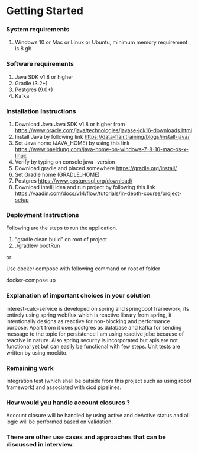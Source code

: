 # Getting Started

### System requirements

1.  Windows 10 or Mac or Linux or Ubuntu, minimum memory requirement is 8 gb

### Software requirements
1. Java SDK v1.8 or higher
2. Gradle (3.2+)
3. Postgres (9.0+)
4. Kafka

### Installation Instructions

1. Download Java Java SDK v1.8 or higher from https://www.oracle.com/java/technologies/javase-jdk16-downloads.html
2. Install Java by following link https://data-flair.training/blogs/install-java/
3. Set Java home (JAVA_HOME) by using this link https://www.baeldung.com/java-home-on-windows-7-8-10-mac-os-x-linux
4. Verify by typing on console java -version
5. Download gradle and placed somewhere https://gradle.org/install/
6. Set Gradle home (GRADLE_HOME)
7. Postgres https://www.postgresql.org/download/
8. Download intelij idea and run project by following this link https://vaadin.com/docs/v14/flow/tutorials/in-depth-course/project-setup

### Deployment Instructions

Following are the steps to run the application.

1. "gradle clean build" on root of project
2. ./gradlew bootRun

or

Use docker compose with following command on root of folder

docker-compose up

### Explanation of important choices in your solution

interest-calc-service is developed on spring and springboot framework, its entirely using spring webflux
which is reactive library from spring, it intentionally designs as reactive for non-blocking and
performance purpose. Apart from it uses postgres as database and kafka for sending message to the topic
for persistence I am using reactive jdbc because of reactive in nature.
Also spring security is incorporated but apis are not functional yet but can easily be functional with few
steps. Unit tests are written by using mockito.

### Remaining work 

Integration test (which shall be outside from this project such as using robot framework) and associated with
cicd pipelines.

### How would you handle account closures ?

Account closure will be handled by using active and deActive status and all logic will be performed based on validation.

### There are other use cases and approaches that can be discussed in interview.